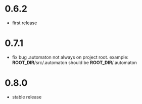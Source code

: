 # 0.6.2

- first release

# 0.7.1

- fix bug .automaton not always on project root. example: **ROOT_DIR**/src/.automaton should be **ROOT_DIR**/.automaton

# 0.8.0

- stable release